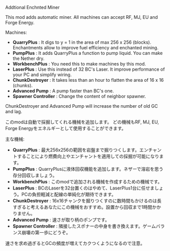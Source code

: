 Addtional Enchnted Miner

This mod adds automatic miner.
All machines can accept RF, MJ, EU and Forge Energy.

Machines:
* **QuarryPlus** : It digs to y = 1 in the area of max 256 x 256 (blocks). Enchantments allow to improve fuel efficiency and enchanted mining.
* **PumpPlus** : It adds QuarryPlus a function to pump liquid. You can make the Nether dry.
* **WorkbenchPlus** : You need this to make machines by this mod.
* **LaserPlus** : Use this instead of 32 BC's Laser. It improve performance of your PC and simplify wiring.
* **ChunkDestroyer** : It takes less than an hour to flatten the area of 16 x 16 (chunks).
* **Advanced Pump** : A pump faster than BC's one.
* **Spawner Controller** : Change the content of neighbor spawner.

ChunkDestroyer and Advanced Pump will increase the number of old GC and lag.

このmodは自動で採掘してくれる機械を追加します。
どの機械もRF, MJ, EU, Forge Energyをエネルギーとして使用することができます。

主な機械:
* **QuarryPlus** : 最大256x256の範囲を岩盤まで掘りつくします。エンチャントすることにより燃費向上やエンチャントを適用しての採掘が可能になります。
* **PumpPlus** : QuarryPlusに液体回収機能を追加します。ネザーで溶岩を思う存分回収しましょう。
* **WorkbenchPlus** : このmodで追加される機械を作成するための機械です。
* **LaserPlus** : BCのLaserを32台置くのはやめて、LaserPlus1台に任せましょう。PCの負担軽減と配線の単純化が期待できます。
* **ChunkDestroyer** : 16x16チャンクを掘りつくすのに数時間もかけるのは長すぎると考えるあなたにこの機械をおすすめ。設置から回収まで1時間かかりません。
* **Advanced Pump** : 速さが取り柄のポンプです。
* **Spawner Controller** : 隣接したスポナーの中身を書き換えます。ゲームバランス崩壊の第一歩にどうぞ。

速さを求め過ぎるとGCの頻度が増えてカクつくようになるので注意。
